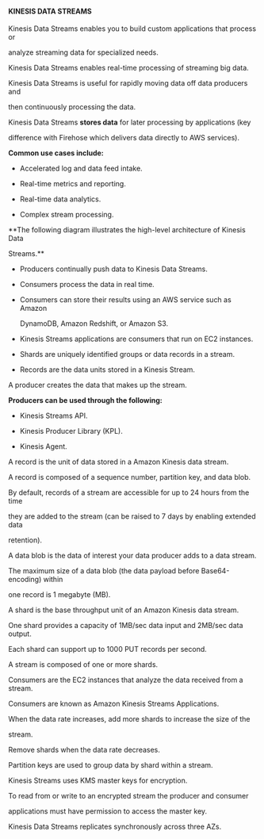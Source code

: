 #### KINESIS DATA STREAMS


Kinesis Data Streams enables you to build custom applications that process or

analyze streaming data for specialized needs.


Kinesis Data Streams enables real-time processing of streaming big data.


Kinesis Data Streams is useful for rapidly moving data off data producers and

then continuously processing the data.


Kinesis Data Streams **stores data** for later processing by applications (key

difference with Firehose which delivers data directly to AWS services).


**Common use cases include:**


- Accelerated log and data feed intake.

- Real-time metrics and reporting.

- Real-time data analytics.

- Complex stream processing.


**The following diagram illustrates the high-level architecture of Kinesis Data

Streams.**


- Producers continually push data to Kinesis Data Streams.

- Consumers process the data in real time.

- Consumers can store their results using an AWS service such as Amazon

  DynamoDB, Amazon Redshift, or Amazon S3.

- Kinesis Streams applications are consumers that run on EC2 instances.

- Shards are uniquely identified groups or data records in a stream.

- Records are the data units stored in a Kinesis Stream.


A producer creates the data that makes up the stream.


**Producers can be used through the following:**


- Kinesis Streams API.

- Kinesis Producer Library (KPL).

- Kinesis Agent.


A record is the unit of data stored in a Amazon Kinesis data stream.


A record is composed of a sequence number, partition key, and data blob.


By default, records of a stream are accessible for up to 24 hours from the time

they are added to the stream (can be raised to 7 days by enabling extended data

retention).


A data blob is the data of interest your data producer adds to a data stream.


The maximum size of a data blob (the data payload before Base64-encoding) within

one record is 1 megabyte (MB).


A shard is the base throughput unit of an Amazon Kinesis data stream.


One shard provides a capacity of 1MB/sec data input and 2MB/sec data output.


Each shard can support up to 1000 PUT records per second.


A stream is composed of one or more shards.


Consumers are the EC2 instances that analyze the data received from a stream.


Consumers are known as Amazon Kinesis Streams Applications.


When the data rate increases, add more shards to increase the size of the

stream.


Remove shards when the data rate decreases.


Partition keys are used to group data by shard within a stream.


Kinesis Streams uses KMS master keys for encryption.


To read from or write to an encrypted stream the producer and consumer

applications must have permission to access the master key.


Kinesis Data Streams replicates synchronously across three AZs.

